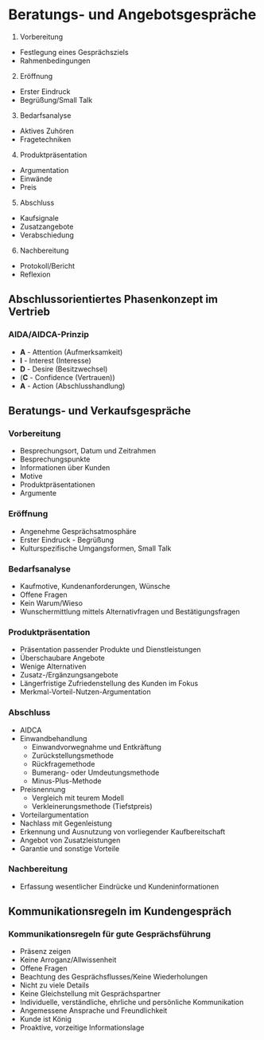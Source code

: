 # Beratungs- und Angebotsgespräche

1. Vorbereitung
- Festlegung eines Gesprächsziels
- Rahmenbedingungen

2. Eröffnung
- Erster Eindruck
- Begrüßung/Small Talk

3. Bedarfsanalyse
- Aktives Zuhören
- Fragetechniken

4. Produktpräsentation
- Argumentation
- Einwände
- Preis

5. Abschluss
- Kaufsignale
- Zusatzangebote
- Verabschiedung

6. Nachbereitung
- Protokoll/Bericht
- Reflexion


## Abschlussorientiertes Phasenkonzept im Vertrieb

### AIDA/AIDCA-Prinzip
- **A** - Attention (Aufmerksamkeit)
- **I** - Interest (Interesse)
- **D** - Desire (Besitzwechsel)
- (**C** - Confidence (Vertrauen))
- **A** - Action (Abschlusshandlung)


## Beratungs- und Verkaufsgespräche

### Vorbereitung
- Besprechungsort, Datum und Zeitrahmen
- Besprechungspunkte
- Informationen über Kunden
- Motive
- Produktpräsentationen
- Argumente

### Eröffnung
- Angenehme Gesprächsatmosphäre
- Erster Eindruck - Begrüßung
- Kulturspezifische Umgangsformen, Small Talk

### Bedarfsanalyse
- Kaufmotive, Kundenanforderungen, Wünsche
- Offene Fragen
- Kein Warum/Wieso
- Wunschermittlung mittels Alternativfragen und Bestätigungsfragen

### Produktpräsentation
- Präsentation passender Produkte und Dienstleistungen
- Überschaubare Angebote
- Wenige Alternativen
- Zusatz-/Ergänzungsangebote
- Längerfristige Zufriedenstellung des Kunden im Fokus
- Merkmal-Vorteil-Nutzen-Argumentation

### Abschluss
- AIDCA
- Einwandbehandlung
  - Einwandvorwegnahme und Entkräftung
  - Zurückstellungsmethode
  - Rückfragemethode
  - Bumerang- oder Umdeutungsmethode
  - Minus-Plus-Methode
- Preisnennung
  - Vergleich mit teurem Modell
  - Verkleinerungsmethode (Tiefstpreis)
- Vorteilargumentation
- Nachlass mit Gegenleistung
- Erkennung und Ausnutzung von vorliegender Kaufbereitschaft
- Angebot von Zusatzleistungen
- Garantie und sonstige Vorteile

### Nachbereitung
- Erfassung wesentlicher Eindrücke und Kundeninformationen


## Kommunikationsregeln im Kundengespräch

### Kommunikationsregeln für gute Gesprächsführung
- Präsenz zeigen
- Keine Arroganz/Allwissenheit
- Offene Fragen
- Beachtung des Gesprächsflusses/Keine Wiederholungen
- Nicht zu viele Details
- Keine Gleichstellung mit Gesprächspartner
- Individuelle, verständliche, ehrliche und persönliche Kommunikation
- Angemessene Ansprache und Freundlichkeit
- Kunde ist König
- Proaktive, vorzeitige Informationslage

